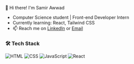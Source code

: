 👋 Hi there! I'm Samir Awwad

- Computer Science student | Front-end Developer Intern
- Currently learning: React, Tailwind CSS
- 📫 Reach me on [LinkedIn](https://www.linkedin.com/in/samir-awwad-979711351/) or [Email](sillzprod@gmail.com)

### 🛠️ Tech Stack
![HTML](https://img.shields.io/badge/-HTML5-E34F26?style=flat&logo=html5&logoColor=white)
![CSS](https://img.shields.io/badge/-CSS3-1572B6?style=flat&logo=css3)
![JavaScript](https://img.shields.io/badge/-JavaScript-F7DF1E?style=flat&logo=javascript&logoColor=black)
![React](https://img.shields.io/badge/-React-20232A?style=flat&logo=react)
